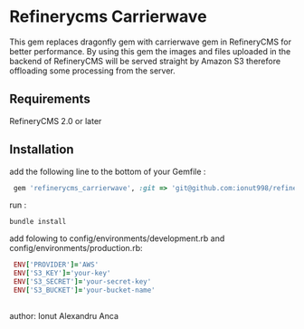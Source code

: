 Refinerycms Carrierwave
=======================

This gem replaces dragonfly gem with carrierwave gem in RefineryCMS for better performance.
By using this gem the images and files uploaded in the backend of RefineryCMS will be served straight by Amazon S3 therefore offloading some processing from the server.


## Requirements

RefineryCMS 2.0 or later

## Installation

add the following line to the bottom of your Gemfile :

```ruby
 gem 'refinerycms_carrierwave', :git => 'git@github.com:ionut998/refinerycms_carrierwave.git'
```

run :

``bundle install``

add folowing to config/environments/development.rb and config/environments/production.rb: 

```ruby
 ENV['PROVIDER']='AWS'
 ENV['S3_KEY']='your-key'
 ENV['S3_SECRET']='your-secret-key'
 ENV['S3_BUCKET']='your-bucket-name'
```


## 
author: Ionut Alexandru Anca